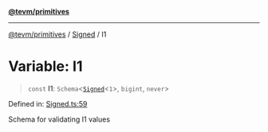 [**@tevm/primitives**](../../../README.md)

***

[@tevm/primitives](../../../globals.md) / [Signed](../README.md) / I1

# Variable: I1

> `const` **I1**: `Schema`\<[`Signed`](../type-aliases/Signed.md)\<`1`\>, `bigint`, `never`\>

Defined in: [Signed.ts:59](https://github.com/evmts/tevm-monorepo/blob/main/packages/primitives/src/Signed.ts#L59)

Schema for validating I1 values
